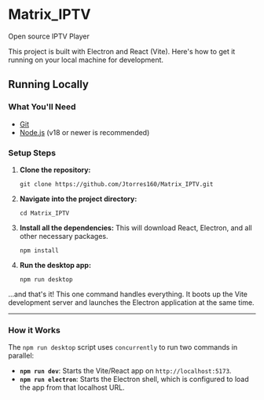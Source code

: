# Matrix_IPTV

Open source IPTV Player

This project is built with Electron and React (Vite). Here's how to get it running on your local machine for development.

## Running Locally

### What You'll Need

* [Git](https://git-scm.com/)
* [Node.js](https://nodejs.org/) (v18 or newer is recommended)

### Setup Steps

1.  **Clone the repository:**
    ```
    git clone https://github.com/Jtorres160/Matrix_IPTV.git

    ```

2.  **Navigate into the project directory:**
    ```
    cd Matrix_IPTV

    ```

3.  **Install all the dependencies:**
    This will download React, Electron, and all other necessary packages.
    ```
    npm install

    ```

4.  **Run the desktop app:**
    ```
    npm run desktop

    ```

...and that's it! This one command handles everything. It boots up the Vite development server and launches the Electron application at the same time.

---

### How it Works

The `npm run desktop` script uses `concurrently` to run two commands in parallel:

* **`npm run dev`**: Starts the Vite/React app on `http://localhost:5173`.
* **`npm run electron`**: Starts the Electron shell, which is configured to load the app from that localhost URL.
